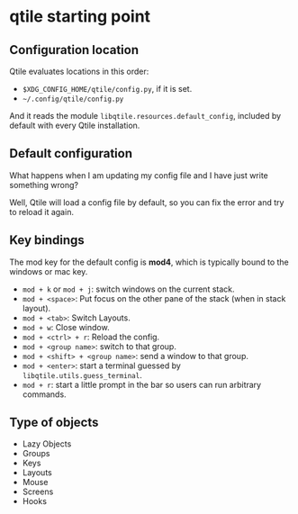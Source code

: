 # qtile starting point

## Configuration location

Qtile evaluates locations in this order:

- `$XDG_CONFIG_HOME/qtile/config.py`, if it is set.
- `~/.config/qtile/config.py`

And it reads the module `libqtile.resources.default_config`, included
by default with every Qtile installation.

## Default configuration

What happens when I am updating my config file and I have just write something wrong?

Well, Qtile will load a config file by default, so you can fix the error and try to reload it again.

## Key bindings

The mod key for the default config is __mod4__, which is typically bound to the windows or mac key.

- `mod + k` or `mod + j`: switch windows on the current stack.
- `mod + <space>`: Put focus on the other pane of the stack (when in stack layout).
- `mod + <tab>`: Switch Layouts.
- `mod + w`: Close window.
- `mod + <ctrl> + r`: Reload the config.
- `mod + <group name>`: switch to that group.
- `mod + <shift> + <group name>`: send a window to that group.
- `mod + <enter>`: start a terminal guessed by `libqtile.utils.guess_terminal`.
- `mod + r`: start a little prompt in the bar so users can run arbitrary commands.

## Type of objects

- Lazy Objects
- Groups
- Keys
- Layouts
- Mouse
- Screens
- Hooks
